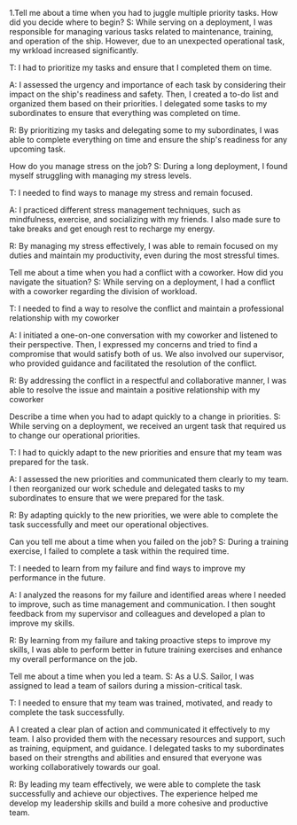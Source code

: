 1.Tell me about a time when you had to juggle multiple priority tasks. How did you decide where to begin?
S: While serving on a deployment, I was responsible for managing various tasks related to maintenance, training, and operation of the ship. However, due to an unexpected operational task, my wrkload increased significantly.

T: I had to prioritize my tasks and ensure that I completed them on time.

A: I assessed the urgency and importance of each task by considering their impact on the ship's readiness and safety. Then, I created a to-do list and organized them based on their priorities. I delegated some tasks to my subordinates to ensure that everything was completed on time.

R: By prioritizing my tasks and delegating some to my subordinates, I was able to complete everything on time and ensure the ship's readiness for any upcoming task.

How do you manage stress on the job?
S: During a long deployment, I found myself struggling with managing my stress levels.

T: I needed to find ways to manage my stress and remain focused.

A: I practiced different stress management techniques, such as mindfulness, exercise, and socializing with my friends. I also made sure to take breaks and get enough rest to recharge my energy.

R: By managing my stress effectively, I was able to remain focused on my duties and maintain my productivity, even during the most stressful times.

Tell me about a time when you had a conflict with a coworker. How did you navigate the situation?
S: While serving on a deployment, I had a conflict with a coworker regarding the division of workload.

T: I needed to find a way to resolve the conflict and maintain a professional relationship with my coworker

A: I initiated a one-on-one conversation with my coworker and listened to their perspective. Then, I expressed my concerns and tried to find a compromise that would satisfy both of us. We also involved our supervisor, who provided guidance and facilitated the resolution of the conflict.

R: By addressing the conflict in a respectful and collaborative manner, I was able to resolve the issue and maintain a positive relationship with my coworker

Describe a time when you had to adapt quickly to a change in priorities.
S: While serving on a deployment, we received an urgent task that required us to change our operational priorities.

T: I had to quickly adapt to the new priorities and ensure that my team was prepared for the task.

A: I assessed the new priorities and communicated them clearly to my team. I then reorganized our work schedule and delegated tasks to my subordinates to ensure that we were prepared for the task.

R: By adapting quickly to the new priorities, we were able to complete the task successfully and meet our operational objectives.

Can you tell me about a time when you failed on the job?
S: During a training exercise, I failed to complete a task within the required time.

T: I needed to learn from my failure and find ways to improve my performance in the future.

A: I analyzed the reasons for my failure and identified areas where I needed to improve, such as time management and communication. I then sought feedback from my supervisor and colleagues and developed a plan to improve my skills.

R: By learning from my failure and taking proactive steps to improve my skills, I was able to perform better in future training exercises and enhance my overall performance on the job.

Tell me about a time when you led a team.
S: As a U.S. Sailor, I was assigned to lead a team of sailors during a mission-critical task.

T: I needed to ensure that my team was trained, motivated, and ready to complete the task successfully.

A I created a clear plan of action and communicated it effectively to my team. I also provided them with the necessary resources and support, such as training, equipment, and guidance. I delegated tasks to my subordinates based on their strengths and abilities and ensured that everyone was working collaboratively towards our goal.

R: By leading my team effectively, we were able to complete the task successfully and achieve our objectives. The experience helped me develop my leadership skills and build a more cohesive and productive team.